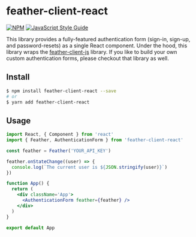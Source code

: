 # feather-client-react

[![NPM](https://img.shields.io/npm/v/feather-client-react.svg)](https://www.npmjs.com/package/feather-client-react) [![JavaScript Style Guide](https://img.shields.io/badge/code_style-standard-brightgreen.svg)](https://standardjs.com)

This library provides a fully-featured authentication form (sign-in, sign-up, and password-resets) as a single React component. Under the hood, this library wraps the [feather-client-js](https://github.com/feather-id/feather-client-js) library. If you like to build your own custom authentication forms, please checkout that library as well.

## Install

```sh
$ npm install feather-client-react --save
# or
$ yarn add feather-client-react
```

## Usage

```jsx
import React, { Component } from 'react'
import { Feather, AuthenticationForm } from 'feather-client-react'

const feather = Feather('YOUR_API_KEY')

feather.onStateChange((user) => {
  console.log(`The current user is ${JSON.stringify(user)}`)
})

function App() {
  return (
    <div className='App'>
      <AuthenticationForm feather={feather} />
    </div>
  )
}

export default App
```
